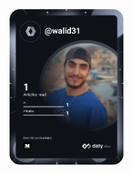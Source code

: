 <a href="https://app.daily.dev/DailyDevTips"><img src="https://github.com/walid31/walid31/blob/master/devcard.svg" width="200" alt="Walid Ghalem's Dev Card"/></a>

<!--
**walid31/walid31** is a ✨ _special_ ✨ repository because its `README.md` (this file) appears on your GitHub profile.

Here are some ideas to get you started:

- 🔭 I’m currently working on ...
- 🌱 I’m currently learning ...
- 👯 I’m looking to collaborate on ...
- 🤔 I’m looking for help with ...
- 💬 Ask me about ...
- 📫 How to reach me: ...
- 😄 Pronouns: ...
- ⚡ Fun fact: ...
-->
